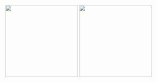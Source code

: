 <div>
      <a href="https://github.com/felipelamaral"></a>
      <img height="230em" src="https://github-readme-stats.vercel.app/api?username=felipelamaral&show_icons=true&theme=cobalt">
      <img height="230em" src="https://github-readme-stats.vercel.app/api/top-langs?username=felipelamaral&show_icons=true&theme=cobalt">
</div>
